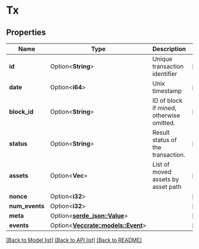 # Tx

## Properties

Name | Type | Description | Notes
------------ | ------------- | ------------- | -------------
**id** | Option<**String**> | Unique transaction identifier | [optional]
**date** | Option<**i64**> | Unix timestamp | [optional]
**block_id** | Option<**String**> | ID of block if mined, otherwise omitted. | [optional]
**status** | Option<**String**> | Result status of the transaction. | [optional]
**assets** | Option<**Vec<String>**> | List of moved assets by asset path | [optional]
**nonce** | Option<**i32**> |  | [optional]
**num_events** | Option<**i32**> |  | [optional]
**meta** | Option<[**serde_json::Value**](.md)> |  | [optional]
**events** | Option<[**Vec<crate::models::Event>**](event.md)> |  | [optional]

[[Back to Model list]](../README.md#documentation-for-models) [[Back to API list]](../README.md#documentation-for-api-endpoints) [[Back to README]](../README.md)


